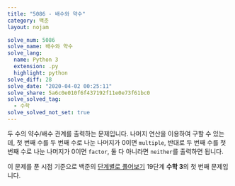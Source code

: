 ```yaml
---
title: "5086 - 배수와 약수"
category: 백준
layout: nojam

solve_num: 5086
solve_name: 배수와 약수
solve_lang:
  name: Python 3
  extension: .py
  highlight: python
solve_diff: 28
solve_date: "2020-04-02 00:25:11"
solve_share: 5a6c0e010f6f437192f11e0e73f61bc0
solve_solved_tag:
  - 수학
solve_solved_not_set: true
---
```


두 수의 약수/배수 관계를 출력하는 문제입니다. 나머지 연산을 이용하여 구할 수 있는데, 첫 번째 수를 두 번째 수로 나눈 나머지가 0이면 `multiple`, 반대로 두 번째 수를 첫 번째 수로 나눈 나머지가 0이면 `factor`, 둘 다 아니라면 `neither`를 출력하면 됩니다.

이 문제를 푼 시점 기준으로 백준의 [단계별로 풀어보기](http://noj.am/p/s) 19단계 **수학 3**의 첫 번째 문제입니다.
